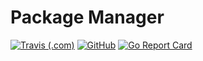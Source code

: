 # Package Manager

[![Travis (.com)](https://img.shields.io/travis/com/poltar/lopman.svg?style=for-the-badge)](https://travis-ci.com/poltar/lopman)    [![GitHub](https://img.shields.io/badge/License-GPL%20v3-blue.svg?style=for-the-badge)](https://www.gnu.org/licenses/gpl-3.0)   [![Go Report Card](https://goreportcard.com/badge/github.com/poltar/lopman?flat-square)](https://goreportcard.com/report/github.com/poltar/lopman)
